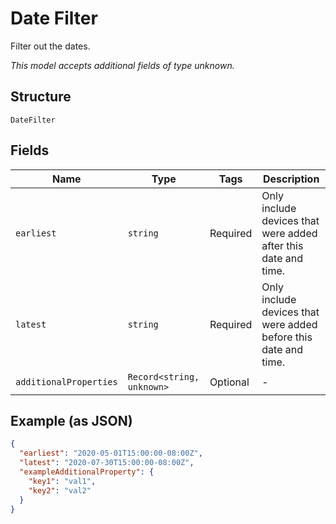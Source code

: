 
# Date Filter

Filter out the dates.

*This model accepts additional fields of type unknown.*

## Structure

`DateFilter`

## Fields

| Name | Type | Tags | Description |
|  --- | --- | --- | --- |
| `earliest` | `string` | Required | Only include devices that were added after this date and time. |
| `latest` | `string` | Required | Only include devices that were added before this date and time. |
| `additionalProperties` | `Record<string, unknown>` | Optional | - |

## Example (as JSON)

```json
{
  "earliest": "2020-05-01T15:00:00-08:00Z",
  "latest": "2020-07-30T15:00:00-08:00Z",
  "exampleAdditionalProperty": {
    "key1": "val1",
    "key2": "val2"
  }
}
```

